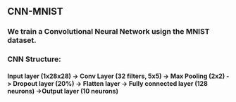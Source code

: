 ## CNN-MNIST

### We train a Convolutional Neural Network usign the MNIST dataset.
### CNN Structure:
#### Input layer (1x28x28) -> Conv Layer (32 filters, 5x5) -> Max Pooling (2x2) -> Dropout layer (20%) -> Flatten layer -> Fully connected layer (128 neurons) ->Output layer (10 neurons)
